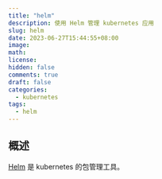```yaml
---
title: "helm"
description: 使用 Helm 管理 kubernetes 应用
slug: helm
date: 2023-06-27T15:44:55+08:00
image:
math:
license:
hidden: false
comments: true
draft: false
categories:
  - kubernetes
tags:
  - helm
---
```


## 概述

[Helm](https://helm.sh/zh/) 是 kubernetes 的包管理工具。
